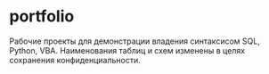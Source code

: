 # portfolio
Рабочие проекты для демонстрации владения синтаксисом SQL, Python, VBA. Наименования таблиц и схем изменены в целях сохранения конфиденциальности.
